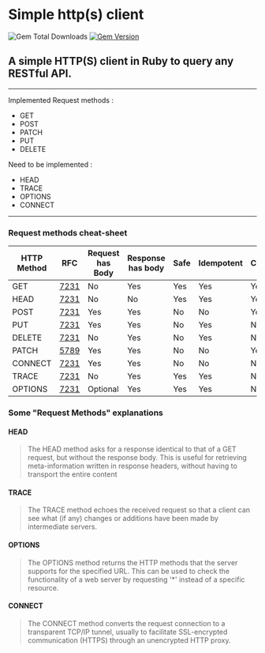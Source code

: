 # Simple http(s) client

![Gem Total Downloads](https://img.shields.io/gem/dt/shc?cacheSeconds=300) [![Gem Version](https://badge.fury.io/rb/shc.svg)](https://badge.fury.io/rb/shc)

## A simple HTTP(S) client in Ruby to query any RESTful API.

---

Implemented Request methods :

  * GET
  * POST
  * PATCH
  * PUT
  * DELETE

Need to be implemented :

  * HEAD
  * TRACE
  * OPTIONS
  * CONNECT

---

### Request methods cheat-sheet

| HTTP Method | RFC                                         | Request has Body | Response has body | Safe | Idempotent | Cacheable |
| ----------- | ------------------------------------------- | ---------------- | ----------------- | ---- | ---------- | --------- |
| GET         | [7231](https://tools.ietf.org/html/rfc7231) | No               | Yes               | Yes  | Yes        | Yes       |
| HEAD        | [7231](https://tools.ietf.org/html/rfc7231) | No               | No                | Yes  | Yes        | Yes       |
| POST        | [7231](https://tools.ietf.org/html/rfc7231) | Yes              | Yes               | No   | No         | Yes       |
| PUT         | [7231](https://tools.ietf.org/html/rfc7231) | Yes              | Yes               | No   | Yes        | No        |
| DELETE      | [7231](https://tools.ietf.org/html/rfc7231) | No               | Yes               | No   | Yes        | No        |
| PATCH       | [5789](https://tools.ietf.org/html/rfc5789) | Yes              | Yes               | No   | No         | Yes       |
| CONNECT     | [7231](https://tools.ietf.org/html/rfc7231) | Yes              | Yes               | No   | No         | No        |
| TRACE       | [7231](https://tools.ietf.org/html/rfc7231) | No               | Yes               | Yes  | Yes        | No        |
| OPTIONS     | [7231](https://tools.ietf.org/html/rfc7231) | Optional         | Yes               | Yes  | Yes        | No        |


### Some "Request Methods" explanations

#### HEAD

> The HEAD method asks for a response identical to that of a GET request, but without the response body. This is useful for retrieving meta-information written in response headers, without having to transport the entire content

#### TRACE

> The TRACE method echoes the received request so that a client can see what (if any) changes or additions have been made by intermediate servers.

#### OPTIONS

> The OPTIONS method returns the HTTP methods that the server supports for the specified URL. This can be used to check the functionality of a web server by requesting '*' instead of a specific resource.

#### CONNECT

> The CONNECT method converts the request connection to a transparent TCP/IP tunnel, usually to facilitate SSL-encrypted communication (HTTPS) through an unencrypted HTTP proxy.
